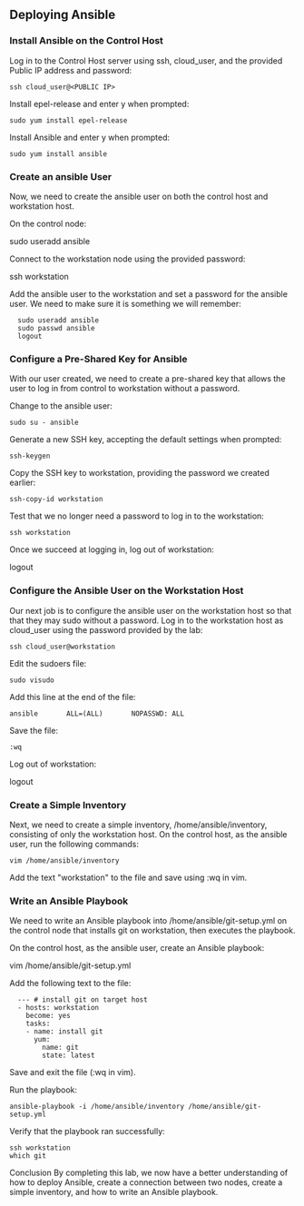 ## Deploying Ansible


### Install Ansible on the Control Host

Log in to the Control Host server using ssh, cloud_user, and the provided Public IP address and password:

  ```ssh cloud_user@<PUBLIC IP>```

Install epel-release and enter y when prompted:

  ```sudo yum install epel-release```

Install Ansible and enter y when prompted:

  ```sudo yum install ansible```

### Create an ansible User
  
Now, we need to create the ansible user on both the control host and workstation host.

On the control node:

  sudo useradd ansible
  
Connect to the workstation node using the provided password:

  ssh workstation
  
Add the ansible user to the workstation and set a password for the ansible user. We need to make sure it is something we will remember:
```
  sudo useradd ansible
  sudo passwd ansible
  logout
  ```
### Configure a Pre-Shared Key for Ansible
  
With our user created, we need to create a pre-shared key that allows the user to log in from control to workstation without a password.

Change to the ansible user:

  ```sudo su - ansible```
  
Generate a new SSH key, accepting the default settings when prompted:

  ```ssh-keygen```
  
Copy the SSH key to workstation, providing the password we created earlier:

  ```ssh-copy-id workstation```
  
Test that we no longer need a password to log in to the workstation:

  ```ssh workstation```
  
Once we succeed at logging in, log out of workstation:

  logout
  
### Configure the Ansible User on the Workstation Host
  
Our next job is to configure the ansible user on the workstation host so that that they may sudo without a password.
Log in to the workstation host as cloud_user using the password provided by the lab:

  ```ssh cloud_user@workstation```
  
Edit the sudoers file:

  ```sudo visudo```
  
Add this line at the end of the file:

  ```ansible       ALL=(ALL)       NOPASSWD: ALL```
  
Save the file:

  ```:wq```
  
Log out of workstation:

  logout
  
### Create a Simple Inventory
  
Next, we need to create a simple inventory, /home/ansible/inventory, consisting of only the workstation host.
On the control host, as the ansible user, run the following commands:

  ```vim /home/ansible/inventory```
  
Add the text "workstation" to the file and save using :wq in vim.

### Write an Ansible Playbook
  
We need to write an Ansible playbook into /home/ansible/git-setup.yml on the control node that installs git on workstation, 
  then executes the playbook.

On the control host, as the ansible user, create an Ansible playbook:

  vim /home/ansible/git-setup.yml
  
Add the following text to the file:
```
  --- # install git on target host
  - hosts: workstation
    become: yes
    tasks:
    - name: install git
      yum:
        name: git
        state: latest
```
Save and exit the file (:wq in vim).

Run the playbook:

```ansible-playbook -i /home/ansible/inventory /home/ansible/git-setup.yml```
  
Verify that the playbook ran successfully:
```
ssh workstation
which git
  ```
Conclusion
By completing this lab, we now have a better understanding of how to deploy Ansible, 
create a connection between two nodes, create a simple inventory, and how to write an Ansible playbook. 
